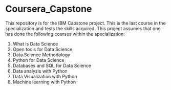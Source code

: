 # Coursera_Capstone
This repository is for the IBM Capstone project. This is the last course in the specialization and tests the skills acquired. 
This project assumes that one has done the following courses within the specialization:
 1. What is Data Science
 2. Open tools for Data Science
 3. Data Science Methodology
 4. Python for Data Science
 5. Databases and SQL for Data Science
 6. Data analysis with Python
 7. Data Visualization with Python
 8. Machine learning with Python
